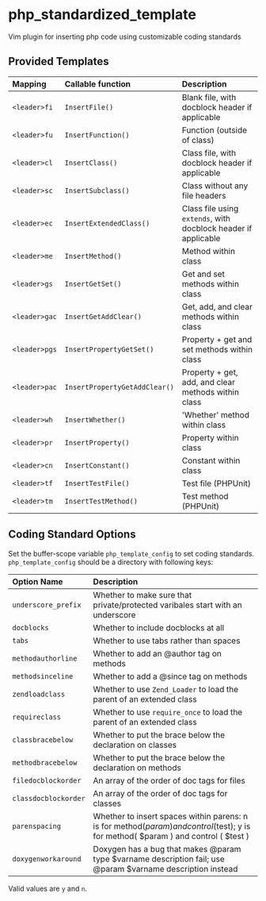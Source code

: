 php_standardized_template
=========================

Vim plugin for inserting php code using customizable coding standards

Provided Templates
------------------

| Mapping       | Callable function             | Description                                                    |
|:------------- |:----------------------------- |:-------------------------------------------------------------- |
| `<leader>fi`  | `InsertFile()`                | Blank file, with docblock header if applicable                 |
| `<leader>fu`  | `InsertFunction()`            | Function (outside of class)                                    |
| `<leader>cl`  | `InsertClass()`               | Class file, with docblock header if applicable                 |
| `<leader>sc`  | `InsertSubclass()`            | Class without any file headers                                 |
| `<leader>ec`  | `InsertExtendedClass()`       | Class file using `extends`, with docblock header if applicable |
| `<leader>me`  | `InsertMethod()`              | Method within class                                            |
| `<leader>gs`  | `InsertGetSet()`              | Get and set methods within class                               |
| `<leader>gac` | `InsertGetAddClear()`         | Get, add, and clear methods within class                       |
| `<leader>pgs` | `InsertPropertyGetSet()`      | Property + get and set methods within class                    |
| `<leader>pac` | `InsertPropertyGetAddClear()` | Property + get, add, and clear methods within class            |
| `<leader>wh`  | `InsertWhether()`             | 'Whether' method within class                                  |
| `<leader>pr`  | `InsertProperty()`            | Property within class                                          |
| `<leader>cn`  | `InsertConstant()`            | Constant within class                                          |
| `<leader>tf`  | `InsertTestFile()`            | Test file (PHPUnit)                                            |
| `<leader>tm`  | `InsertTestMethod()`          | Test method (PHPUnit)                                          |


Coding Standard Options
-----------------------

Set the buffer-scope variable `php_template_config` to set coding standards.
`php_template_config` should be a directory with following keys:

| Option Name          | Description                                                                                                                         |
|:-------------------- |:----------------------------------------------------------------------------------------------------------------------------------- |
| `underscore_prefix`  | Whether to make sure that private/protected varibales start with an underscore                                                      |
| `docblocks`          | Whether to include docblocks at all                                                                                                 |
| `tabs`               | Whether to use tabs rather than spaces                                                                                              |
| `methodauthorline`   | Whether to add an @author tag on methods                                                                                            |
| `methodsinceline`    | Whether to add a @since tag on methods                                                                                              |
| `zendloadclass`      | Whether to use `Zend_Loader` to load the parent of an extended class                                                                |
| `requireclass`       | Whether to use `require_once` to load the parent of an extended class                                                               |
| `classbracebelow`    | Whether to put the brace below the declaration on classes                                                                           |
| `methodbracebelow`   | Whether to put the brace below the declaration on methods                                                                           |
| `filedocblockorder`  | An array of the order of doc tags for files                                                                                         |
| `classdocblockorder` | An array of the order of doc tags for classes                                                                                       |
| `parenspacing`       | Whether to insert spaces within parens: n is for method($param) and control($test); y is for method( $param ) and control ( $test ) |
| `doxygenworkaround`  | Doxygen has a bug that makes @param type $varname description fail; use @param $varname description instead                         |

Valid values are `y` and `n`.

